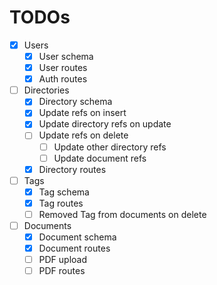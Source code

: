 # TODOs

- [x] Users
  - [x] User schema
  - [x] User routes
  - [x] Auth routes
- [ ] Directories
  - [x] Directory schema
  - [x] Update refs on insert
  - [x] Update directory refs on update
  - [ ] Update refs on delete
    - [ ] Update other directory refs
    - [ ] Update document refs
  - [x] Directory routes
- [ ] Tags
  - [x] Tag schema
  - [x] Tag routes
  - [ ] Removed Tag from documents on delete
- [ ] Documents
  - [x] Document schema
  - [x] Document routes
  - [ ] PDF upload
  - [ ] PDF routes
